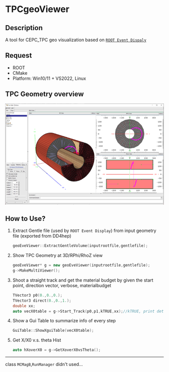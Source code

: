 # TPCgeoViewer

## Description
A tool for CEPC_TPC geo visualization based on [`ROOT Event Dispaly`](https://root.cern/doc/master/group__tutorial__eve.html)

## Request
+ ROOT
+ CMake
+ Platform: Win10/11 + VS2022, Linux

## TPC Geometry overview
![TPC Geo](./TPC_geo.png)

## How to Use?
1. Extract Gentle file (used by `ROOT Event Display`) from input geometry file (exported from DD4hep)
    ```C++
    geoEveViewer::ExtractGentleVolume(inputrootfile,gentlefile);
    ```
2. Show TPC Geometry at 3D/RPhi/RhoZ view
    ```C++
    geoEveViewer* g = new geoEveViewer(inputrootfile,gentlefile);
    g->MakeMultiViewer();
    ```
3. Shoot a straight track and get the material budget by given the start point, direction vector, verbose, materialbudget
    ```C++
    TVector3 p0(0.,0.,0.);
    TVector3 direct(0.,0.,1.);
    double xx;
    auto vecX0table = g->Start_Track(p0,p1,kTRUE,xx);//kTRUE, print detailed info of every step
    ```
4. Show a Gui Table to summarize info of every step  
    ```C++
    GuiTable::ShowXguiTable(vecX0table); 
    ```
5. Get X/X0 v.s. theta Hist
    ```C++
    auto hXoverX0 = g->GetXoverX0vsTheta();
    ```

---
class `MCMagB`,`RunManager` didn't used...


